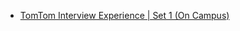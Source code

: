  - [TomTom Interview Experience | Set 1 (On Campus)](https://www.geeksforgeeks.org/tomtom-pune-interview-experience-set-1-internship/)